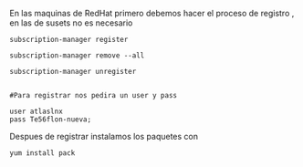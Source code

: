 En las maquinas de RedHat primero debemos hacer el proceso de registro , en las de susets no es necesario 

```
subscription-manager register 

subscription-manager remove --all 

subscription-manager unregister


#Para registrar nos pedira un user y pass

user atlaslnx
pass Te56flon-nueva;
```

Despues de registrar instalamos los paquetes con 
```
yum install pack
```
